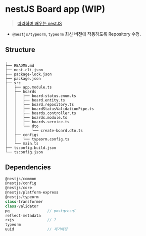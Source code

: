 # nestJS Board app (WIP)

> [따라하며 배우는 nestJS](https://inf.run/kB1y)

- `@nestjs/typeorm`, `typeorm` 최신 버전에 작동하도록 Repository 수정.

## Structure
```
.
├── README.md
├── nest-cli.json
├── package-lock.json
├── package.json
├── src
│   ├── app.module.ts
│   ├── boards
│   │   ├── board-status.enum.ts
│   │   ├── board.entity.ts
│   │   ├── board.repository.ts
│   │   ├── boardStatusValidationPipe.ts
│   │   ├── boards.controller.ts
│   │   ├── boards.module.ts
│   │   ├── boards.service.ts
│   │   └── dto
│   │       └── create-board.dto.ts
│   ├── configs
│   │   └── typeorm.config.ts
│   └── main.ts
├── tsconfig.build.json
└── tsconfig.json
```

## Dependencies
```js
@nestjs/common
@nestjs/config
@nestjs/core
@nestjs/platform-express
@nestjs/typeorm
class-transformer
class-validator
pg                 // postgresql
reflect-metadata
rxjs               // ?
typeorm
uuid               // 제거예정
```